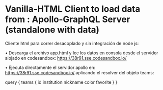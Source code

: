 # Vanilla-HTML Client to load data from : Apollo-GraphQL Server (standalone with data)
Cliente html para correr desacoplado y sin integración de node js:

• Descarga el archivo app.html y lee los datos en consola desde el servidor alojado en codesandbox: https://38r91.sse.codesandbox.io/

• Ejecuta directamente el servidor apollo en: https://38r91.sse.codesandbox.io/
  aplicando el resolver del objeto teams:
  
  query {
    teams {
      id
      institution
      nickname
      color
      favorite
    }
  }
